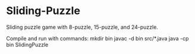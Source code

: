 # Sliding-Puzzle
Sliding puzzle game with 8-puzzle, 15-puzzle, and 24-puzzle.

Compile and run with commands:
mkdir bin
javac -d bin src/*.java
java -cp bin SlidingPuzzle
